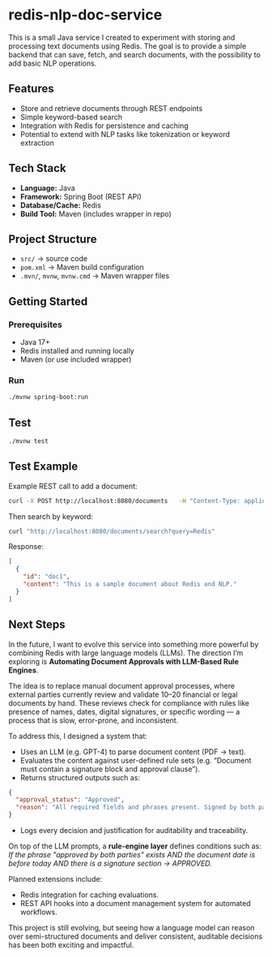 # redis-nlp-doc-service

This is a small Java service I created to experiment with storing and processing text documents using Redis. The goal is to provide a simple backend that can save, fetch, and search documents, with the possibility to add basic NLP operations.

## Features
- Store and retrieve documents through REST endpoints  
- Simple keyword-based search  
- Integration with Redis for persistence and caching  
- Potential to extend with NLP tasks like tokenization or keyword extraction  

## Tech Stack
- **Language:** Java  
- **Framework:** Spring Boot (REST API)  
- **Database/Cache:** Redis  
- **Build Tool:** Maven (includes wrapper in repo)  

## Project Structure
- `src/` → source code  
- `pom.xml` → Maven build configuration  
- `.mvn/`, `mvnw`, `mvnw.cmd` → Maven wrapper files  

## Getting Started

### Prerequisites
- Java 17+  
- Redis installed and running locally  
- Maven (or use included wrapper)  

### Run
```bash
./mvnw spring-boot:run
```

## Test
```bash
./mvnw test
```

## Test Example
Example REST call to add a document:
```bash
curl -X POST http://localhost:8080/documents   -H "Content-Type: application/json"   -d '{"id": "doc1", "content": "This is a sample document about Redis and NLP."}'
```

Then search by keyword:
```bash
curl "http://localhost:8080/documents/search?query=Redis"
```

Response:
```json
[
  {
    "id": "doc1",
    "content": "This is a sample document about Redis and NLP."
  }
]
```

## Next Steps
In the future, I want to evolve this service into something more powerful by combining Redis with large language models (LLMs). The direction I’m exploring is **Automating Document Approvals with LLM-Based Rule Engines**.

The idea is to replace manual document approval processes, where external parties currently review and validate 10–20 financial or legal documents by hand. These reviews check for compliance with rules like presence of names, dates, digital signatures, or specific wording — a process that is slow, error-prone, and inconsistent.

To address this, I designed a system that:
- Uses an LLM (e.g. GPT-4) to parse document content (PDF → text).  
- Evaluates the content against user-defined rule sets (e.g. “Document must contain a signature block and approval clause”).  
- Returns structured outputs such as:
```json
{
  "approval_status": "Approved",
  "reason": "All required fields and phrases present. Signed by both parties."
}
```
- Logs every decision and justification for auditability and traceability.  

On top of the LLM prompts, a **rule-engine layer** defines conditions such as:  
*If the phrase "approved by both parties" exists AND the document date is before today AND there is a signature section → APPROVED.*

Planned extensions include:
- Redis integration for caching evaluations.  
- REST API hooks into a document management system for automated workflows.  

This project is still evolving, but seeing how a language model can reason over semi-structured documents and deliver consistent, auditable decisions has been both exciting and impactful.
